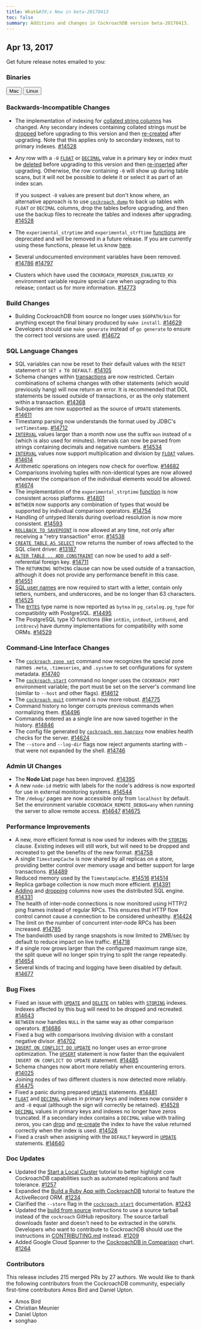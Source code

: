 ```yaml
---
title: What&#39;s New in beta-20170413
toc: false
summary: Additions and changes in CockroachDB version beta-20170413.
---
```


## Apr 13, 2017

Get future release notes emailed to you:
<div class="hubspot-install-form install-form-1 clearfix">
    <script>
        hbspt.forms.create({
            css: '',
            cssClass: 'install-form',
            portalId: '1753393',
            formId: '39686297-81d2-45e7-a73f-55a596a8d5ff',
            formInstanceId: 1,
            target: '.install-form-1'
        });
    </script>
</div>

### Binaries

<div id="os-tabs" class="clearfix">
    <a href="https://binaries.cockroachdb.com/cockroach-beta-20170413.darwin-10.9-amd64.tgz"><button id="mac" data-eventcategory="mac-binary-release-notes">Mac</button></a>
    <a href="https://binaries.cockroachdb.com/cockroach-beta-20170413.linux-amd64.tgz"><button id="linux" data-eventcategory="linux-binary-release-notes">Linux</button></a>
</div>

### Backwards-Incompatible Changes

- The implementation of indexing for [collated string columns](collate.html) has changed. Any secondary indexes containing collated strings must be [dropped](drop-index.html) before upgrading to this version and then [re-created](create-index.html) after upgrading. Note that this applies only to secondary indexes, not to primary indexes. [#14528](https://github.com/cockroachdb/cockroach/pull/14528)

- Any row with a `-0` [`FLOAT`](float.html) or [`DECIMAL`](decimal.html) value in a primary key or index must be [deleted](delete.html) before upgrading to this version and then [re-inserted](insert.html) after upgrading. Otherwise, the row containing `-0` will show up during table scans, but it will not be possible to delete it or select it as part of an index scan.

  If you suspect `-0` values are present but don't know where, an alternative approach is to use [`cockroach dump`](sql-dump.html) to back up tables with `FLOAT` or `DECIMAL` columns, drop the tables before upgrading, and then use the backup files to recreate the tables and indexes after upgrading. [#14528](https://github.com/cockroachdb/cockroach/pull/14528)

- The `experimental_strptime` and `experimental_strftime` [functions](functions-and-operators.html) are deprecated and will be removed in a future release. If you are currently using these functions, please let us know [here](https://forum.cockroachlabs.com/t/are-you-using-experimental-strptime-or-experimental-strftime/545).

- Several undocumented environment variables have been removed. [#14786](https://github.com/cockroachdb/cockroach/pull/14786) [#14797](https://github.com/cockroachdb/cockroach/pull/14797)
- Clusters which have used the `COCKROACH_PROPOSER_EVALUATED_KV` environment variable require special care when upgrading to this release; contact us for more information. [#14773](https://github.com/cockroachdb/cockroach/pull/14773)

### Build Changes

- Building CockroachDB from source no longer uses `$GOPATH/bin` for anything except the final binary produced by `make install`. [#14629](https://github.com/cockroachdb/cockroach/pull/14629)
- Developers should use `make generate` instead of `go generate` to ensure the correct tool versions are used. [#14672](https://github.com/cockroachdb/cockroach/pull/14672)

### SQL Language Changes

- SQL variables can now be reset to their default values with the `RESET` statement or `SET x TO DEFAULT`. [#14105](https://github.com/cockroachdb/cockroach/pull/14105)
- Schema changes within [transactions](transactions.html) are now restricted. Certain combinations of schema changes with other statements (which would previously hang) will now return an error. It is recommended that DDL statements be issued outside of transactions, or as the only statement within a transaction. [#14368](https://github.com/cockroachdb/cockroach/pull/14368)
- Subqueries are now supported as the source of `UPDATE` statements. [#14611](https://github.com/cockroachdb/cockroach/pull/14611)
- Timestamp parsing now understands the format used by JDBC's `setTimestamp`. [#14712](https://github.com/cockroachdb/cockroach/pull/14712)
- [`INTERVAL`](interval.html) values larger than a month now use the suffix `mon` instead of `m` (which is also used for minutes). Intervals can now be parsed from strings containing decimals and negative numbers. [#14534](https://github.com/cockroachdb/cockroach/pull/14534)
- [`INTERVAL`](interval.html) values now support multiplication and division by [`FLOAT`](float.html) values. [#14614](https://github.com/cockroachdb/cockroach/pull/14614)
- Arithmetic operations on integers now check for overflow. [#14682](https://github.com/cockroachdb/cockroach/pull/14682)
- Comparisons involving tuples with non-identical types are now allowed whenever the comparison of the individual elements would be allowed. [#14674](https://github.com/cockroachdb/cockroach/pull/14674)
- The implementation of the `experimental_strptime` [function](functions-and-operators.html) is now consistent across platforms. [#14801](https://github.com/cockroachdb/cockroach/pull/14801)
- `BETWEEN` now supports any combination of types that would be supported by individual comparison operators. [#14754](https://github.com/cockroachdb/cockroach/pull/14754)
- Handling of untyped literals during overload resolution is now more consistent. [#14593](https://github.com/cockroachdb/cockroach/pull/14593)
- [`ROLLBACK TO SAVEPOINT`](rollback-transaction.html) is now allowed at any time, not only after receiving a "retry transaction" error. [#14538](https://github.com/cockroachdb/cockroach/pull/14538)
- [`CREATE TABLE AS SELECT`](create-table-as.html) now returns the number of rows affected to the SQL client driver. [#13187](https://github.com/cockroachdb/cockroach/pull/13187)
- [`ALTER TABLE .. ADD CONSTRAINT`](add-constraint.html) can now be used to add a self-referential foreign key. [#14711](https://github.com/cockroachdb/cockroach/pull/14711)
- The `RETURNING NOTHING` clause can now be used outside of a transaction, although it does not provide any performance benefit in this case. [#14551](https://github.com/cockroachdb/cockroach/pull/14551)
- [SQL user names](create-user.html) are now required to start with a letter, contain only letters, numbers, and underscores, and be no longer than 63 characters. [#14525](https://github.com/cockroachdb/cockroach/pull/14525)
- The [`BYTES`](bytes.html) type name is now reported as `bytea` in `pg_catalog.pg_type` for compatibility with PostgreSQL. [#14495](https://github.com/cockroachdb/cockroach/pull/14495)
- The PostgreSQL type IO functions (like `int8in`, `int8out`, `int8send`, and `int8recv`) have dummy implementations for compatibility with some ORMs. [#14529](https://github.com/cockroachdb/cockroach/pull/14529)

### Command-Line Interface Changes

- The [`cockroach zone set`](configure-replication-zones.html) command now recognizes the special zone names `.meta`, `.timeseries`, and `.system` to set configurations for system metadata. [#14740](https://github.com/cockroachdb/cockroach/pull/14740)
- The [`cockroach start`](start-a-node.html) command no longer uses the `COCKROACH_PORT` environment variable; the port must be set on the server's command line (similar to `--host` and other flags). [#14612](https://github.com/cockroachdb/cockroach/pull/14612)
- The [`cockroach quit`](stop-a-node.html) command is now more robust. [#14775](https://github.com/cockroachdb/cockroach/pull/14775)
- Command history no longer corrupts previous commands when normalizing them. [#14496](https://github.com/cockroachdb/cockroach/pull/14496)
- Commands entered as a single line are now saved together in the history. [#14846](https://github.com/cockroachdb/cockroach/pull/14846)
- The config file generated by [`cockroach gen haproxy`](generate-cockroachdb-resources.html) now enables health checks for the server. [#14624](https://github.com/cockroachdb/cockroach/pull/14624)
- The `--store` and `--log-dir` flags now reject arguments starting with `~` that were not expanded by the shell. [#14746](https://github.com/cockroachdb/cockroach/pull/14746)

### Admin UI Changes

- The **Node List** page has been improved. [#14395](https://github.com/cockroachdb/cockroach/pull/14395)
- A new `node-id` metric with labels for the node's address is now exported for use in external monitoring systems. [#14544](https://github.com/cockroachdb/cockroach/pull/14544)
- The `/debug/` pages are now accessible only from `localhost` by default. Set the environment variable `COCKROACH_REMOTE_DEBUG=any` when running the server to allow remote access. [#14647](https://github.com/cockroachdb/cockroach/pull/14647) [#14675](https://github.com/cockroachdb/cockroach/pull/14675)

### Performance Improvements

- A new, more efficient format is now used for indexes with the [`STORING`](create-index.html#store-columns) clause. Existing indexes will still work, but will need to be dropped and recreated to get the benefits of the new format. [#14758](https://github.com/cockroachdb/cockroach/pull/14758)
- A single `TimestampCache` is now shared by all replicas on a store, providing better control over memory usage and better support for large transactions. [#14489](https://github.com/cockroachdb/cockroach/pull/14489)
- Reduced memory used by the `TimestampCache`. [#14516](https://github.com/cockroachdb/cockroach/pull/14516) [#14514](https://github.com/cockroachdb/cockroach/pull/14514)
- Replica garbage collection is now much more efficient. [#14391](https://github.com/cockroachdb/cockroach/pull/14391)
- [Adding](add-column.html) and [dropping](drop-column.html) columns now uses the distributed SQL engine. [#14331](https://github.com/cockroachdb/cockroach/pull/14331)
- The health of inter-node connections is now monitored using HTTP/2 ping frames instead of regular RPCs. This ensures that HTTP flow control cannot cause a connection to be considered unhealthy. [#14424](https://github.com/cockroachdb/cockroach/pull/14424)
- The limit on the number of concurrent inter-node RPCs has been increased. [#14785](https://github.com/cockroachdb/cockroach/pull/14785)
- The bandwidth used by range snapshots is now limited to 2MB/sec by default to reduce impact on live traffic. [#14718](https://github.com/cockroachdb/cockroach/pull/14718)
- If a single row grows larger than the configured maximum range size, the split queue will no longer spin trying to split the range repeatedly. [#14654](https://github.com/cockroachdb/cockroach/pull/14654)
- Several kinds of tracing and logging have been disabled by default. [#14677](https://github.com/cockroachdb/cockroach/pull/14677)

### Bug Fixes

- Fixed an issue with [`UPDATE`](update.html) and [`DELETE`](delete.html) on tables with [`STORING`](create-index.html#store-columns) indexes. Indexes affected by this bug will need to be dropped and recreated. [#14643](https://github.com/cockroachdb/cockroach/pull/14643)
- `BETWEEN` now handles `NULL` in the same way as other comparison operators. [#14686](https://github.com/cockroachdb/cockroach/pull/14686)
- Fixed a bug with comparisons involving division with a constant negative divisor. [#14702](https://github.com/cockroachdb/cockroach/pull/14702)
- [`INSERT ON CONFLICT DO UPDATE`](insert.html#update-values-on-conflict) no longer uses an error-prone optimization. The [`UPSERT`](upsert.html) statement is now faster than the equivalent `INSERT ON CONFLICT DO UPDATE` statement. [#14485](https://github.com/cockroachdb/cockroach/pull/14485)
- Schema changes now abort more reliably when encountering errors. [#14025](https://github.com/cockroachdb/cockroach/pull/14025)
- Joining nodes of two different clusters is now detected more reliably. [#14475](https://github.com/cockroachdb/cockroach/pull/14475)
- Fixed a panic during prepared [`UPDATE`](update.html) statements. [#14481](https://github.com/cockroachdb/cockroach/pull/14481)
- [`FLOAT`](float.html) and [`DECIMAL`](decimal.html) values in primary keys and indexes now consider `0` and `-0` equal (although the sign will correctly be retained). [#14528](https://github.com/cockroachdb/cockroach/pull/14528)
- [`DECIMAL`](decimal.html) values in primary keys and indexes no longer have zeros truncated. If a secondary index contains a `DECIMAL` value with trailing zeros, you can [drop](drop-index.html) and [re-create](create-index.html) the index to have the value returned correctly when the index is used. [#14528](https://github.com/cockroachdb/cockroach/pull/14528)
- Fixed a crash when assigning with the `DEFAULT` keyword in [`UPDATE`](update.html) statements. [#14640](https://github.com/cockroachdb/cockroach/pull/14640)

### Doc Updates

- Updated the [Start a Local Cluster](start-a-local-cluster.html) tutorial to better highlight core CockroachDB capabilities such as automated replications and fault tolerance. [#1257](https://github.com/cockroachdb/docs/pull/1257)
- Expanded the [Build a Ruby App with CockroachDB](build-a-ruby-app-with-cockroachdb-activerecord.html) tutorial to feature the ActiveRecord ORM. [#1234](https://github.com/cockroachdb/docs/pull/1234)
- Clarified the `--store` flag in the [`cockroach start`](start-a-node.html) documentation. [#1243](https://github.com/cockroachdb/docs/pull/1243)
- Updated the [build from source](install-cockroachdb.html) instructions to use a source tarball instead of the `cockroach` GitHub repository. The source tarball downloads faster and doesn't need to be extracted in the `GOPATH`. Developers who want to contribute to CockroachDB should use the instructions in [CONTRIBUTING.md](https://github.com/cockroachdb/cockroach/blob/master/CONTRIBUTING.md) instead. [#1209](https://github.com/cockroachdb/docs/issues/1209)
- Added Google Cloud Spanner to the [CockroachDB in Comparison](cockroachdb-in-comparison.html) chart. [#1264](https://github.com/cockroachdb/docs/pull/1264)

### Contributors

This release includes 215 merged PRs by 27 authors. We would like to thank the following contributors from the CockroachDB community, especially first-time contributors Amos Bird and Daniel Upton.

- Amos Bird
- Christian Meunier
- Daniel Upton
- songhao
